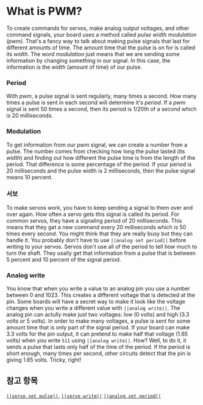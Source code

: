 # What is PWM?

To create commands for servos, make analog output voltages, and other command signals, your board uses a method called *pulse width modulation (pwm)*. That's a fancy way to talk about making pulse signals that last for different amounts of time. The amount time that the pulse is on for is called its *width*. The word *modulation* just means that we are sending some information by changing something in our signal. In this case, the information is the width (amount of time) of our pulse.

### Period

With *pwm*, a pulse signal is sent regularly, many times a second. How many times a pulse is sent in each second will determine it's *period*. If a *pwm* signal is sent 50 times a second, then its period is 1/20th of a second which is 20 milliseconds.

### Modulation

To get information from our *pwm* signal, we can create a number from a pulse. The number comes from checking how long the pulse lasted (its *width*) and finding out how different the pulse time is from the length of the period. That difference is some percentage of the period. If your period is 20 milliseconds and the pulse width is 2 milliseconds, then the pulse signal means 10 percent.

### 서보

To make servos work, you have to keep sending a signal to them over and over again. How often a servo gets this signal is called its period. For common servos, they have a signaling period of 20 milliseconds. This means that they get a new command every 20 milliseconds which is 50 times every second. You might think that they are really busy but they can handle it. You probably don't have to use `||analog set period||` before writing to your servos. Servos don't use all of the period to tell how much to turn the shaft. They usally get that information from a pulse that is between 5 percent and 10 percent of the signal period.

### Analog write

You know that when you write a value to an analog pin you use a number between 0 and 1023. This creates a different voltage that is detected at the pin. Some boards will have a secret way to make it look like the voltage changes when you write a different value with `||analog write||`. The analog pin can actully make just two voltages: low (0 volts) and high (3.3 volts or 5 volts). In order to make many voltages, a pulse is sent for some amount time that is only part of the signal period. If your board can make 3.3 volts for the pin output, it can pretend to make half that voltage (1.65 volts) when you write `511` using `||analog write||`. How? Well, to do it, it sends a pulse that lasts only half of the time of the period. If the period is short enough, many times per second, other circuits detect that the pin is giving 1.65 volts. Tricky, right!

## 참고 항목

[`||servo set pulse||`](/reference/pins/servo-set-pulse), [`||servo write||`](/reference/pins/servo-write) [`||analog set period||`](/reference/pins/analog-set-period)